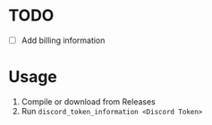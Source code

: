 # TODO
- [ ] Add billing information 

# Usage
1. Compile or download from Releases
2. Run `discord_token_information <Discord Token>`
